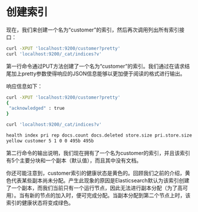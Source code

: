 # 创建索引

现在，我们来创建一个名为“customer”的索引，然后再次调用列出所有索引接口：

```bash
curl -XPUT 'localhost:9200/customer?pretty'
curl 'localhost:9200/_cat/indices?v'
```

第一行命令通过PUT方法创建了一个名为“customer”的索引。我们通过在请求结尾加上pretty参数使得响应的JSON信息能够以更加便于阅读的格式进行输出。

响应信息如下：

```bash
curl -XPUT 'localhost:9200/customer?pretty'
{
 "acknowledged" : true
}

curl 'localhost:9200/_cat/indices?v'

health index pri rep docs.count docs.deleted store.size pri.store.size
yellow customer 5 1 0 0 495b 495b

```

第二行命令的输出说明，我们现在拥有了一个名为customer的索引，并且该索引有5个主要分块和一个副本（默认值），而且其中没有文档。

你还可能注意到，customer索引的健康状态是黄色的。回顾我们之前的介绍，黄色代表某些副本尚未分配。产生此现象的原因是Elasticsearch默认为该索引创建了一个副本，而我们当前只有一个运行节点，因此无法进行副本分配（为了高可用）。当有新的节点的加入时，便可完成分配。当副本分配到第二个节点上时，该索引的健康状态将变成绿色。

